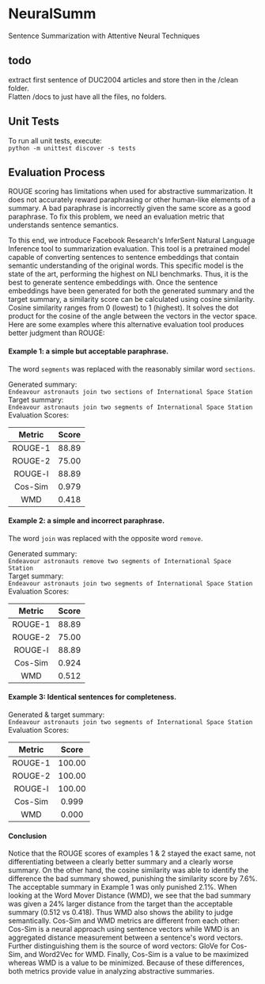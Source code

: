 # NeuralSumm
Sentence Summarization with Attentive Neural Techniques


## todo  
extract first sentence of DUC2004 articles and store then in the /clean folder.  
Flatten /docs to just have all the files, no folders.  

## Unit Tests  
To run all unit tests, execute:  
`python -m unittest discover -s tests`  

##  Evaluation Process  
ROUGE scoring has limitations when used for abstractive summarization. It does not accurately reward paraphrasing or other human-like elements of a summary. A bad paraphrase is incorrectly given the same score as a good paraphrase. To fix this problem, we need an evaluation metric that understands sentence semantics.  

To this end, we introduce Facebook Research's InferSent Natural Language Inference tool to summarization evaluation. This tool is a pretrained model capable of converting sentences to sentence embeddings that contain semantic understanding of the original words. This specific model is the state of the art, performing the highest on NLI benchmarks. Thus, it is the best to generate sentence embeddings with. Once the sentence embeddings have been generated for both the generated summary and the target summary, a similarity score can be calculated using cosine similarity. Cosine similarity ranges from 0 (lowest) to 1 (highest). It solves the dot product for the cosine of the angle between the vectors in the vector space. Here are some examples where this alternative evaluation tool produces better judgment than ROUGE:  

#### Example 1: a simple but acceptable paraphrase.  
The word `segments` was replaced with the reasonably similar word `sections`.

Generated summary:  
`Endeavour astronauts join two sections of International Space Station`  
Target summary:  
`Endeavour astronauts join two segments of International Space Station`  
Evaluation Scores:  

| Metric  | Score |  
| :----:  | :---: |  
| ROUGE-1 | 88.89 |  
| ROUGE-2 | 75.00 |  
| ROUGE-l | 88.89 |  
| Cos-Sim | 0.979 |  
|   WMD   | 0.418 |  

#### Example 2: a simple and incorrect paraphrase.  
The word `join` was replaced with the opposite word `remove`.

Generated summary:  
`Endeavour astronauts remove two segments of International Space Station`  
Target summary:  
`Endeavour astronauts join two segments of International Space Station`  
Evaluation Scores:  

| Metric  | Score |  
| :----:  | :---: |  
| ROUGE-1 | 88.89 |  
| ROUGE-2 | 75.00 |  
| ROUGE-l | 88.89 |  
| Cos-Sim | 0.924 |  
|   WMD   | 0.512 |  

#### Example 3: Identical sentences for completeness.  
Generated & target summary:  
`Endeavour astronauts join two segments of International Space Station`  
Evaluation Scores:  

| Metric  | Score  |  
| :----:  | :---:  |  
| ROUGE-1 | 100.00 |  
| ROUGE-2 | 100.00 |  
| ROUGE-l | 100.00 |  
| Cos-Sim |  0.999 |  
|   WMD   |  0.000 |  

#### Conclusion  
Notice that the ROUGE scores of examples 1 & 2 stayed the exact same, not differentiating between a clearly better summary and a clearly worse summary. On the other hand, the cosine similarity was able to identify the difference the bad summary showed, punishing the similarity score by 7.6%. The acceptable summary in Example 1 was only punished 2.1%. When looking at the Word Mover Distance (WMD), we see that the bad summary was given a 24% larger distance from the target than the acceptable summary (0.512 vs 0.418). Thus WMD also shows the ability to judge semantically. Cos-Sim and WMD metrics are different from each other: Cos-Sim is a neural approach using sentence vectors while WMD is an aggregated distance measurement between a sentence's word vectors. Further distinguishing them is the source of word vectors: GloVe for Cos-Sim, and Word2Vec for WMD. Finally, Cos-Sim is a value to be maximized whereas WMD is a value to be minimized. Because of these differences, both metrics provide value in analyzing abstractive summaries.  
